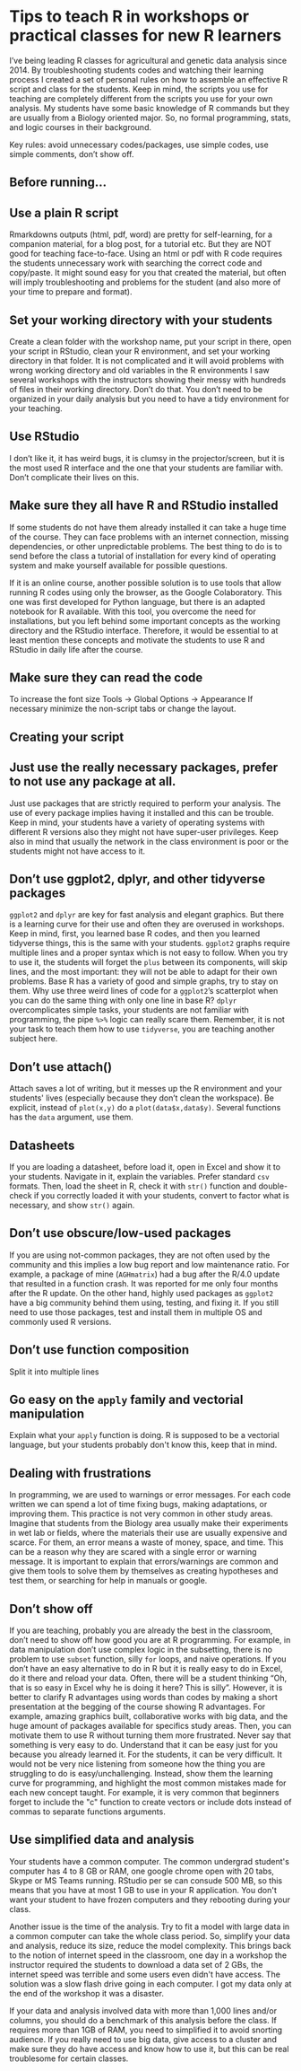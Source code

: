 Tips to teach R in workshops or practical classes for new R learners
================

I’ve being leading R classes for agricultural and genetic data analysis
since 2014. By troubleshooting students codes and watching their learning
process I created a set of personal rules on how to assemble an effective
R script and class for the students. Keep in mind, the scripts you use
for teaching are completely different from the scripts you use for your
own analysis. My students have some basic knowledge of R commands but
they are usually from a Biology oriented major. So, no formal
programming, stats, and logic courses in their background.

Key rules: avoid unnecessary codes/packages, use simple codes, use
simple comments, don’t show off.

## Before running…

## Use a plain R script

Rmarkdowns outputs (html, pdf, word) are pretty for self-learning, for a
companion material, for a blog post, for a tutorial etc. But they are
NOT good for teaching face-to-face. Using an html or pdf with R code requires
the students unnecessary work with searching the correct code and
copy/paste. It might sound easy for you that created the material, but
often will imply troubleshooting and problems for the student (and also
more of your time to prepare and format).

## Set your working directory with your students

Create a clean folder with the workshop name, put your script in there,
open your script in RStudio, clean your R environment, and set your
working directory in that folder. It is not complicated and it will
avoid problems with wrong working directory and old variables in the R
environments I saw several workshops with the instructors showing their
messy with hundreds of files in their working directory. Don’t do that.
You don’t need to be organized in your daily analysis but you need to
have a tidy environment for your teaching.

## Use RStudio

I don’t like it, it has weird bugs, it is clumsy in the
projector/screen, but it is the most used R interface and the one that
your students are familiar with. Don’t complicate their lives on this.

## Make sure they all have R and RStudio installed

If some students do not have them already installed it can take a huge
time of the course. They can face problems with an internet connection,
missing dependencies, or other unpredictable problems. The best thing
to do is to send before the class a tutorial of installation for every
kind of operating system and make yourself available for possible
questions.

If it is an online course, another possible solution is to use tools that
allow running R codes using only the browser, as the Google Colaboratory.
This one was first developed for Python language, but there is an adapted
notebook for R available. With this tool, you overcome the need for
installations, but you left behind some important concepts as the
working directory and the RStudio interface. Therefore, it would be
essential to at least mention these concepts and motivate the
students to use R and RStudio in daily life after the course.

## Make sure they can read the code

To increase the font size Tools -\> Global Options -\> Appearance If
necessary minimize the non-script tabs or change the layout.

## Creating your script

## Just use the really necessary packages, prefer to not use any package at all.

Just use packages that are strictly required to perform your analysis.
The use of every package implies having it installed and this can be
trouble. Keep in mind, your students have a variety of operating
systems with different R versions also they might not have super-user
privileges. Keep also in mind that usually the network in the class
environment is poor or the students might not have access to it.

## Don’t use ggplot2, dplyr, and other tidyverse packages

`ggplot2` and `dplyr` are key for fast analysis and elegant graphics.
But there is a learning curve for their use and often they are overused
in workshops. Keep in mind, first, you learned base R codes, and then you
learned tidyverse things, this is the same with your students. `ggplot2`
graphs require multiple lines and a proper syntax which is not easy to
follow. When you try to use it, the students will forget the `plus`
between its components, will skip lines, and the most important: they
will not be able to adapt for their own problems. Base R has a variety
of good and simple graphs, try to stay on them. Why use three weird
lines of code for a `ggplot2`’s scatterplot when you can do the same
thing with only one line in base R? `dplyr` overcomplicates simple
tasks, your students are not familiar with programming, the pipe `%>%`
logic can really scare them. Remember, it is not your task to teach them
how to use `tidyverse`, you are teaching another subject here.

## Don’t use attach()

Attach saves a lot of writing, but it messes up the R environment and
your students' lives (especially because they don’t clean the workspace).
Be explicit, instead of `plot(x,y)` do a `plot(data$x,data$y)`. Several
functions has the `data` argument, use them.

## Datasheets

If you are loading a datasheet, before load it, open in Excel and show
it to your students. Navigate in it, explain the variables. Prefer
standard `csv` formats. Then, load the sheet in R, check it with `str()`
function and double-check if you correctly loaded it with your students,
convert to factor what is necessary, and show `str()` again.

## Don’t use obscure/low-used packages

If you are using not-common packages, they are not often used by the
community and this implies a low bug report and low maintenance
ratio. For example, a package of mine (`AGHmatrix`) had a bug after the
R/4.0 update that resulted in a function crash. It was reported for me
only four months after the R update. On the other hand, highly used
packages as `ggplot2` have a big community behind them using, testing, and
fixing it. If you still need to use those packages, test and install
them in multiple OS and commonly used R versions.

## Don’t use function composition
Split it into multiple lines

## Go easy on the `apply` family and vectorial manipulation

Explain what your `apply` function is doing. R is supposed to be a vectorial language,
but your students probably don't know this, keep that in mind.

## Dealing with frustrations

In programming, we are used to warnings or error messages. For each code written
we can spend a lot of time fixing bugs, making adaptations, or improving them.
This practice is not very common in other study areas. Imagine that students
from the Biology area usually make their experiments in wet lab or fields, where
the materials their use are usually expensive and scarce. For them, an error
means a waste of money, space, and time. This can be a reason why they are
scared with a single error or warning message. It is important to explain that
errors/warnings are common and give them tools to solve them by themselves as
creating hypotheses and test them, or searching for help in manuals or google.

## Don’t show off

If you are teaching, probably you are already the best in the classroom,
don’t need to show off how good you are at R programming. For example,
in data manipulation don’t use complex logic in the subsetting, there is
no problem to use `subset` function, silly `for` loops, and naive
operations. If you don’t have an easy alternative to do in R but it is
really easy to do in Excel, do it there and reload your data.
Often, there will be a student thinking “Oh, that is so easy in Excel why he
is doing it here? This is silly”. However, it is better to clarify R advantages
using words than codes by making a short presentation at the begging of the
course showing R advantages. For example, amazing graphics built,
collaborative works with big data, and the huge amount of packages
available for specifics study areas. Then, you can motivate them to use
R without turning them more frustrated.
Never say that something is very easy to do. Understand that it can be easy
just for you because you already learned it. For the students, it can be very difficult.
It would not be very nice listening from someone how the thing you are
struggling to do is easy/unchallenging. Instead, show them the learning curve for programming,
and highlight the most common mistakes made for each new concept taught.
For example, it is very common that beginners forget to include the "c"
function to create vectors or include dots instead of commas to separate
functions arguments.

## Use simplified data and analysis

Your students have a common computer. The common undergrad student's computer 
has 4 to 8 GB or RAM, one google chrome open with 20 tabs, Skype or MS Teams running. 
RStudio per se can consude 500 MB, so this means that you have at most 1 GB to use 
in your R application. You don't want your student to have frozen computers and they 
rebooting during your class.

Another issue is the time of the analysis. Try to fit a model with large data in a common computer 
can take the whole class period. So, simplify your data and analysis, reduce its size, reduce the model complexity.
This brings back to the notion of internet speed in the classroom, one day in a workshop the instructor required the
students to download a data set of 2 GBs, the internet speed was terrible and some users even didn't have access. The solution was
a slow flash drive going in each computer. I got my data only at the end of the workshop it was a disaster.

If your data and analysis involved data with more than 1,000 lines and/or columns, you should do a benchmark of this analysis before
the class. If requires more than 1GB of RAM, you need to simplified it to avoid snorting audience. If you really need to use big data, 
give access to a cluster and make sure they do have access and know how to use it, but this can be real troublesome for certain classes.









